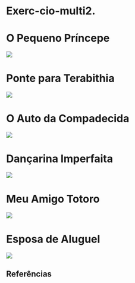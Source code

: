 # Exerc-cio-multi2.
<!DOCTYPE html>
<html>
    <head>
        <title> Galeria de Filmes </title>
    </head>
    <body>
        <h1>O Pequeno Príncepe</h1>
        <img src="https://upload.wikimedia.org/wikipedia/pt/thumb/f/f7/Le_Petit_Prince_2015.jpg/345px-Le_Petit_Prince_2015.jpg">
        <h1>Ponte para Terabithia</h1>
        <img src="https://upload.wikimedia.org/wikipedia/pt/b/bd/Bridgetoterabithiaposter.jpg">
        <h1>O Auto da Compadecida</h1>
        <img src="https://upload.wikimedia.org/wikipedia/pt/b/bf/O_auto_da_compadecida.jpg">
        <h1>Dançarina Imperfaita</h1>
        <img src="https://encrypted-tbn0.gstatic.com/images?q=tbn:ANd9GcQqI-9ybwu2wPdUtRr32Dwgg-gshb4rcHSvrNYAp0JlBYOlwr8C">
        <h1>Meu Amigo Totoro</h1>
        <img src="https://upload.wikimedia.org/wikipedia/pt/thumb/d/d0/Tonari_no_Totoro_p%C3%B4ster.png/360px-Tonari_no_Totoro_p%C3%B4ster.png">
        <h1>Esposa de Aluguel</h1>
        <img src="https://upload.wikimedia.org/wikipedia/pt/8/85/Esposa_de_Aluguel.jpg"> 
    </body>
    <footer>
        <h2>Referências</h2>
        <h3>
            <href="https://pt.wikipedia.org/wiki/Le_Petit_Prince_(2015)"></href>
        </h3>
        <h3>
            <href="https://pt.wikipedia.org/wiki/Bridge_to_Terabithia></href>
        </h3>
        <h3>
            <href="https://pt.wikipedia.org/wiki/O_Auto_da_Compadecida_(filme)"></href>
        </h3>
        <h3>
            <href="https://pt.wikipedia.org/wiki/Work_It_(filme)"></href>
        </h3>
        <h3>
            <href="https://pt.wikipedia.org/wiki/Tonari_no_Totoro"></href>
        </h3>
        <h3>
            <href="https://pt.wikipedia.org/wiki/Esposa_de_Aluguel"></href>
        </h3>
    </footer>
</html>
